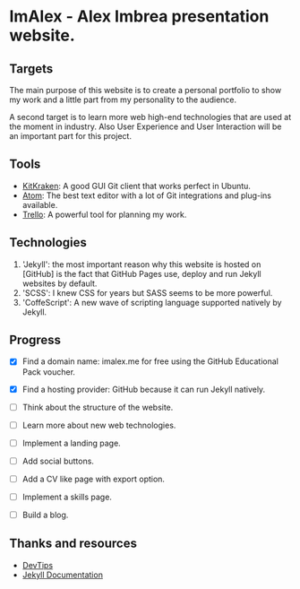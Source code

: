 # ImAlex - Alex Imbrea presentation website.

## Targets

The main purpose of this website is to create a personal portfolio to show my work and a little part from my personality to the audience.

A second target is to learn more web high-end technologies that are used at the moment in industry. Also User Experience and User Interaction will be an important part for this project.

## Tools
 - [KitKraken](https://www.gitkraken.com/): A good GUI Git client that works perfect in Ubuntu.
 - [Atom](atom.io): The best text editor with a lot of Git integrations and plug-ins available.
 - [Trello](https://trello.com): A powerful tool for planning my work.

## Technologies

1. 'Jekyll': the most important reason why this website is hosted on [GitHub] is the fact that GitHub Pages use, deploy and run Jekyll websites by default.
2. 'SCSS': I knew CSS for years but SASS seems to be more powerful.
3. 'CoffeScript': A new wave of scripting language supported natively by Jekyll.

## Progress

- [x] Find a domain name: imalex.me for free using the GitHub Educational Pack voucher.
- [x] Find a hosting provider: GitHub because it can run Jekyll natively.
- [ ] Think about the structure of the website.
- [ ] Learn more about new web technologies.
- [ ] Implement a landing page.
- [ ] Add social buttons.
- [ ] Add a CV like page with export option.
- [ ] Implement a skills page.
- [ ] Build a blog.



## Thanks and resources
 - [DevTips](https://www.youtube.com/watch?v=VcMjo_wczCc)
 - [Jekyll Documentation](https://jekyllrb.com/docs/home/)
